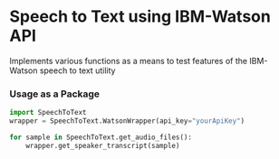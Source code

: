 # Speech to Text using IBM-Watson API
Implements various functions as a means to test features of the IBM-Watson speech to text utility 

### Usage as a Package

```python
import SpeechToText
wrapper = SpeechToText.WatsonWrapper(api_key="yourApiKey")

for sample in SpeechToText.get_audio_files():
    wrapper.get_speaker_transcript(sample)
```
